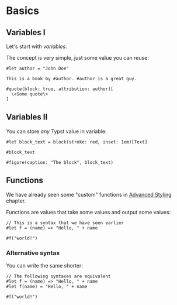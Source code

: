 # Basics
## Variables I
Let's start with _variables_.

The concept is very simple, just some value you can reuse:
```typ
#let author = "John Doe"

This is a book by #author. #author is a great guy.

#quote(block: true, attribution: author)[
  \<Some quote\>
]
```

## Variables II
You can store _any_ Typst value in variable:

```typ
#let block_text = block(stroke: red, inset: 1em)[Text]

#block_text

#figure(caption: "The block", block_text)
```

## Functions
We have already seen some "custom" functions
in [Advanced Styling](../tutorial/advanced_styling.md) chapter.

Functions are values that take some values
and output some values:

```typ
// This is a syntax that we have seen earlier
#let f = (name) => "Hello, " + name

#f("world!")
```

### Alternative syntax
You can write the same shorter:

```typ
// The following syntaxes are equivalent
#let f = (name) => "Hello, " + name
#let f(name) = "Hello, " + name

#f("world!")
```
